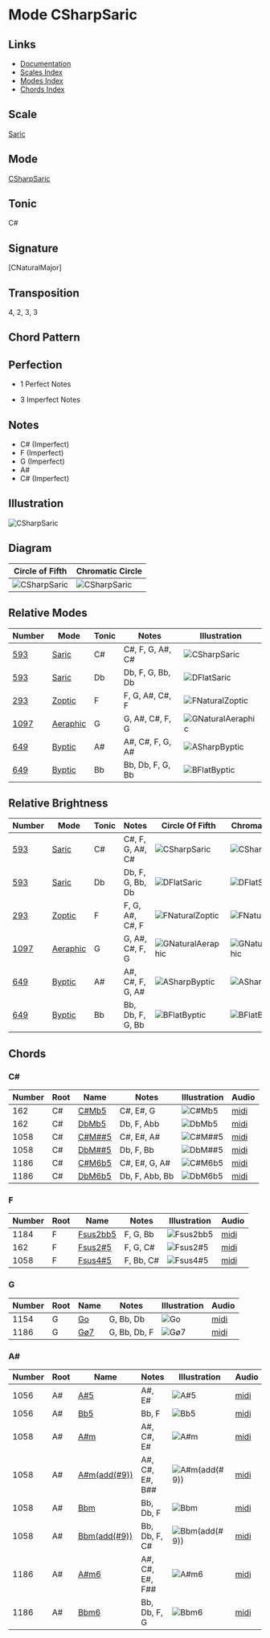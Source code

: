# Mode CSharpSaric

## Links

- [Documentation](README.md)
- [Scales Index](Scales.md)
- [Modes Index](Modes.md)
- [Chords Index](Chords.md)

## Scale

[Saric](ScaleSaric.md)

## Mode

[CSharpSaric](ModeCSharpSaric.md)

## Tonic

C#

## Signature

[CNaturalMajor]

## Transposition

4, 2, 3, 3

## Chord Pattern



## Perfection

 - 1 Perfect Notes

 - 3 Imperfect Notes

## Notes

- C# (Imperfect)
- F (Imperfect)
- G (Imperfect)
- A#
- C# (Imperfect)

## Illustration

![CSharpSaric](ModeCSharpSaric.png)

## Diagram

| Circle of Fifth | Chromatic Circle |
|-----------------|------------------|
| ![CSharpSaric](CircleOfFifthModeCSharpSaric.png) | ![CSharpSaric](ChromaticCircleModeCSharpSaric.png) |
## Relative Modes

| Number | Mode | Tonic | Notes | Illustration |
|--------|------|-------|-------|--------------|
| [593](https://ianring.com/musictheory/scales/593) | [Saric](ModeSaric.md) | C# | C#, F, G, A#, C# | ![CSharpSaric](ModeCSharpSaric.png) |
| [593](https://ianring.com/musictheory/scales/593) | [Saric](ModeSaric.md) | Db | Db, F, G, Bb, Db | ![DFlatSaric](ModeDFlatSaric.png) |
| [293](https://ianring.com/musictheory/scales/293) | [Zoptic](ModeZoptic.md) | F | F, G, A#, C#, F | ![FNaturalZoptic](ModeFNaturalZoptic.png) |
| [1097](https://ianring.com/musictheory/scales/1097) | [Aeraphic](ModeAeraphic.md) | G | G, A#, C#, F, G | ![GNaturalAeraphic](ModeGNaturalAeraphic.png) |
| [649](https://ianring.com/musictheory/scales/649) | [Byptic](ModeByptic.md) | A# | A#, C#, F, G, A# | ![ASharpByptic](ModeASharpByptic.png) |
| [649](https://ianring.com/musictheory/scales/649) | [Byptic](ModeByptic.md) | Bb | Bb, Db, F, G, Bb | ![BFlatByptic](ModeBFlatByptic.png) |
## Relative Brightness

| Number | Mode | Tonic | Notes | Circle Of Fifth | Chromatic Circle |
|--------|------|-------|-------|-----------------|------------------|
| [593](https://ianring.com/musictheory/scales/593) | [Saric](ModeSaric.md) | C# | C#, F, G, A#, C# | ![CSharpSaric](CircleOfFifthModeCSharpSaric.png) | ![CSharpSaric](ChromaticCircleModeCSharpSaric.png) 
| [593](https://ianring.com/musictheory/scales/593) | [Saric](ModeSaric.md) | Db | Db, F, G, Bb, Db | ![DFlatSaric](CircleOfFifthModeDFlatSaric.png) | ![DFlatSaric](ChromaticCircleModeDFlatSaric.png) 
| [293](https://ianring.com/musictheory/scales/293) | [Zoptic](ModeZoptic.md) | F | F, G, A#, C#, F | ![FNaturalZoptic](CircleOfFifthModeFNaturalZoptic.png) | ![FNaturalZoptic](ChromaticCircleModeFNaturalZoptic.png) 
| [1097](https://ianring.com/musictheory/scales/1097) | [Aeraphic](ModeAeraphic.md) | G | G, A#, C#, F, G | ![GNaturalAeraphic](CircleOfFifthModeGNaturalAeraphic.png) | ![GNaturalAeraphic](ChromaticCircleModeGNaturalAeraphic.png) 
| [649](https://ianring.com/musictheory/scales/649) | [Byptic](ModeByptic.md) | A# | A#, C#, F, G, A# | ![ASharpByptic](CircleOfFifthModeASharpByptic.png) | ![ASharpByptic](ChromaticCircleModeASharpByptic.png) 
| [649](https://ianring.com/musictheory/scales/649) | [Byptic](ModeByptic.md) | Bb | Bb, Db, F, G, Bb | ![BFlatByptic](CircleOfFifthModeBFlatByptic.png) | ![BFlatByptic](ChromaticCircleModeBFlatByptic.png) 

## Chords

### C#

| Number | Root | Name | Notes | Illustration | Audio |
|--------|------|------|-------|--------------|-------|
| 162 | C# | [C#Mb5](ChordCSharpMajorFlatFifth.md) | C#, E#, G | ![C#Mb5](ChordCSharpMajorFlatFifthRootPosition.png) | [midi](ChordCSharpMajorFlatFifthRootPosition.mid) |
| 162 | C# | [DbMb5](ChordDFlatMajorFlatFifth.md) | Db, F, Abb | ![DbMb5](ChordDFlatMajorFlatFifthRootPosition.png) | [midi](ChordDFlatMajorFlatFifthRootPosition.mid) |
| 1058 | C# | [C#M##5](ChordCSharpMajorDoubleSharpFifth.md) | C#, E#, A# | ![C#M##5](ChordCSharpMajorDoubleSharpFifthRootPosition.png) | [midi](ChordCSharpMajorDoubleSharpFifthRootPosition.mid) |
| 1058 | C# | [DbM##5](ChordDFlatMajorDoubleSharpFifth.md) | Db, F, Bb | ![DbM##5](ChordDFlatMajorDoubleSharpFifthRootPosition.png) | [midi](ChordDFlatMajorDoubleSharpFifthRootPosition.mid) |
| 1186 | C# | [C#M6b5](ChordCSharpMajorSixthFlatFifth.md) | C#, E#, G, A# | ![C#M6b5](ChordCSharpMajorSixthFlatFifthRootPosition.png) | [midi](ChordCSharpMajorSixthFlatFifthRootPosition.mid) |
| 1186 | C# | [DbM6b5](ChordDFlatMajorSixthFlatFifth.md) | Db, F, Abb, Bb | ![DbM6b5](ChordDFlatMajorSixthFlatFifthRootPosition.png) | [midi](ChordDFlatMajorSixthFlatFifthRootPosition.mid) |

### F

| Number | Root | Name | Notes | Illustration | Audio |
|--------|------|------|-------|--------------|-------|
| 1184 | F | [Fsus2bb5](ChordFNaturalSuspendedSecondDoubleFlatFifth.md) | F, G, Bb | ![Fsus2bb5](ChordFNaturalSuspendedSecondDoubleFlatFifthRootPosition.png) | [midi](ChordFNaturalSuspendedSecondDoubleFlatFifthRootPosition.mid) |
| 162 | F | [Fsus2#5](ChordFNaturalSuspendedSecondSharpFifth.md) | F, G, C# | ![Fsus2#5](ChordFNaturalSuspendedSecondSharpFifthRootPosition.png) | [midi](ChordFNaturalSuspendedSecondSharpFifthRootPosition.mid) |
| 1058 | F | [Fsus4#5](ChordFNaturalSuspendedFourthSharpFifth.md) | F, Bb, C# | ![Fsus4#5](ChordFNaturalSuspendedFourthSharpFifthRootPosition.png) | [midi](ChordFNaturalSuspendedFourthSharpFifthRootPosition.mid) |

### G

| Number | Root | Name | Notes | Illustration | Audio |
|--------|------|------|-------|--------------|-------|
| 1154 | G | [Go](ChordGNaturalDiminished.md) | G, Bb, Db | ![Go](ChordGNaturalDiminishedRootPosition.png) | [midi](ChordGNaturalDiminishedRootPosition.mid) |
| 1186 | G | [Gø7](ChordGNaturalHalfDiminishedSeventh.md) | G, Bb, Db, F | ![Gø7](ChordGNaturalHalfDiminishedSeventhRootPosition.png) | [midi](ChordGNaturalHalfDiminishedSeventhRootPosition.mid) |

### A#

| Number | Root | Name | Notes | Illustration | Audio |
|--------|------|------|-------|--------------|-------|
| 1056 | A# | [A#5](ChordASharpPowerChord.md) | A#, E# | ![A#5](ChordASharpPowerChordRootPosition.png) | [midi](ChordASharpPowerChordRootPosition.mid) |
| 1056 | A# | [Bb5](ChordBFlatPowerChord.md) | Bb, F | ![Bb5](ChordBFlatPowerChordRootPosition.png) | [midi](ChordBFlatPowerChordRootPosition.mid) |
| 1058 | A# | [A#m](ChordASharpMinor.md) | A#, C#, E# | ![A#m](ChordASharpMinorRootPosition.png) | [midi](ChordASharpMinorRootPosition.mid) |
| 1058 | A# | [A#m(add(#9))](ChordASharpMinorAddSharpNinth.md) | A#, C#, E#, B## | ![A#m(add(#9))](ChordASharpMinorAddSharpNinthRootPosition.png) | [midi](ChordASharpMinorAddSharpNinthRootPosition.mid) |
| 1058 | A# | [Bbm](ChordBFlatMinor.md) | Bb, Db, F | ![Bbm](ChordBFlatMinorRootPosition.png) | [midi](ChordBFlatMinorRootPosition.mid) |
| 1058 | A# | [Bbm(add(#9))](ChordBFlatMinorAddSharpNinth.md) | Bb, Db, F, C# | ![Bbm(add(#9))](ChordBFlatMinorAddSharpNinthRootPosition.png) | [midi](ChordBFlatMinorAddSharpNinthRootPosition.mid) |
| 1186 | A# | [A#m6](ChordASharpMinorSixth.md) | A#, C#, E#, F## | ![A#m6](ChordASharpMinorSixthRootPosition.png) | [midi](ChordASharpMinorSixthRootPosition.mid) |
| 1186 | A# | [Bbm6](ChordBFlatMinorSixth.md) | Bb, Db, F, G | ![Bbm6](ChordBFlatMinorSixthRootPosition.png) | [midi](ChordBFlatMinorSixthRootPosition.mid) |

